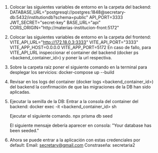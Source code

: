 1. Colocar las siguientes variables de entorno en la carpeta del backend: 
        DATABASE_URL="postgresql://postgres:1848@secretary-db:5432/institutiondb?schema=public"
        API_PORT=3333
        JWT_SECRET="secret-key" 
        BASE_URL="api"
        CORS_ORIGIN="http://materias-institucion-front:5172"

2. Colocar las siguientes variables de entorno en la carpeta del frontend:
        VITE_API_URL="http://172.18.0.3:3333"
        VITE_API_PORT="3333"
        VITE_APP_HOST=0.0.0.0
        VITE_APP_PORT=5172
    En caso de fallo, para VITE_API_URL inspeccionar el container del backend (docker ps <backend_container_id>) y poner la url respectiva.

3. Sobre la carpeta raíz poner el siguiente comando en la terminal para desplegar los servicios: 
    docker-compose up --build

4. Revisar en los logs del container (docker logs <backend_container_id>) del backend la confirmación de que las migraciones de la DB han sido aplicadas.

5. Ejecutar la semilla de la DB:
    Entrar a la consola del container del backend: 
        docker exec -it <backend_container_id> sh

    Ejecutar el siguiente comando.
        npx prisma db seed

    El siguiente mensaje debería aparecer en consola:
        "Your database has been seeded."

6. Ahora se puede entrar a la aplicación con estas credenciales por default:
    Email: secretary@gmail.com 
    Constraseña: secretaria2